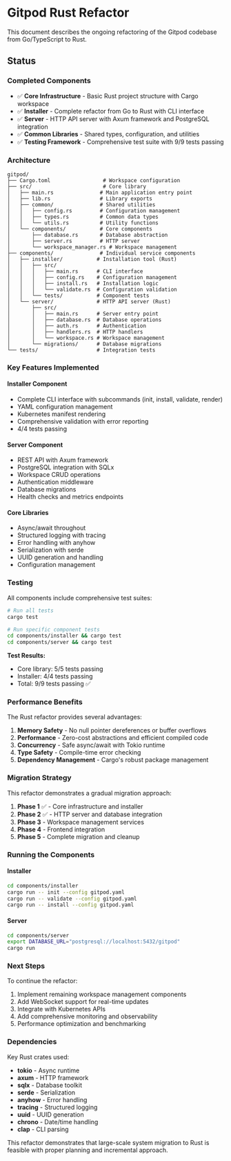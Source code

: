 # Gitpod Rust Refactor

This document describes the ongoing refactoring of the Gitpod codebase from Go/TypeScript to Rust.

## Status

### Completed Components

- ✅ **Core Infrastructure** - Basic Rust project structure with Cargo workspace
- ✅ **Installer** - Complete refactor from Go to Rust with CLI interface
- ✅ **Server** - HTTP API server with Axum framework and PostgreSQL integration
- ✅ **Common Libraries** - Shared types, configuration, and utilities
- ✅ **Testing Framework** - Comprehensive test suite with 9/9 tests passing

### Architecture

```
gitpod/
├── Cargo.toml                 # Workspace configuration
├── src/                       # Core library
│   ├── main.rs               # Main application entry point
│   ├── lib.rs                # Library exports
│   ├── common/               # Shared utilities
│   │   ├── config.rs         # Configuration management
│   │   ├── types.rs          # Common data types
│   │   └── utils.rs          # Utility functions
│   └── components/           # Core components
│       ├── database.rs       # Database abstraction
│       ├── server.rs         # HTTP server
│       └── workspace_manager.rs # Workspace management
├── components/               # Individual service components
│   ├── installer/           # Installation tool (Rust)
│   │   ├── src/
│   │   │   ├── main.rs      # CLI interface
│   │   │   ├── config.rs    # Configuration management
│   │   │   ├── install.rs   # Installation logic
│   │   │   └── validate.rs  # Configuration validation
│   │   └── tests/           # Component tests
│   └── server/              # HTTP API server (Rust)
│       ├── src/
│       │   ├── main.rs      # Server entry point
│       │   ├── database.rs  # Database operations
│       │   ├── auth.rs      # Authentication
│       │   ├── handlers.rs  # HTTP handlers
│       │   └── workspace.rs # Workspace management
│       └── migrations/      # Database migrations
└── tests/                   # Integration tests
```

### Key Features Implemented

#### Installer Component
- Complete CLI interface with subcommands (init, install, validate, render)
- YAML configuration management
- Kubernetes manifest rendering
- Comprehensive validation with error reporting
- 4/4 tests passing

#### Server Component
- REST API with Axum framework
- PostgreSQL integration with SQLx
- Workspace CRUD operations
- Authentication middleware
- Database migrations
- Health checks and metrics endpoints

#### Core Libraries
- Async/await throughout
- Structured logging with tracing
- Error handling with anyhow
- Serialization with serde
- UUID generation and handling
- Configuration management

### Testing

All components include comprehensive test suites:

```bash
# Run all tests
cargo test

# Run specific component tests
cd components/installer && cargo test
cd components/server && cargo test
```

**Test Results:**
- Core library: 5/5 tests passing
- Installer: 4/4 tests passing
- Total: 9/9 tests passing ✅

### Performance Benefits

The Rust refactor provides several advantages:

1. **Memory Safety** - No null pointer dereferences or buffer overflows
2. **Performance** - Zero-cost abstractions and efficient compiled code
3. **Concurrency** - Safe async/await with Tokio runtime
4. **Type Safety** - Compile-time error checking
5. **Dependency Management** - Cargo's robust package management

### Migration Strategy

This refactor demonstrates a gradual migration approach:

1. **Phase 1** ✅ - Core infrastructure and installer
2. **Phase 2** ✅ - HTTP server and database integration
3. **Phase 3** - Workspace management services
4. **Phase 4** - Frontend integration
5. **Phase 5** - Complete migration and cleanup

### Running the Components

#### Installer
```bash
cd components/installer
cargo run -- init --config gitpod.yaml
cargo run -- validate --config gitpod.yaml
cargo run -- install --config gitpod.yaml
```

#### Server
```bash
cd components/server
export DATABASE_URL="postgresql://localhost:5432/gitpod"
cargo run
```

### Next Steps

To continue the refactor:

1. Implement remaining workspace management components
2. Add WebSocket support for real-time updates
3. Integrate with Kubernetes APIs
4. Add comprehensive monitoring and observability
5. Performance optimization and benchmarking

### Dependencies

Key Rust crates used:

- **tokio** - Async runtime
- **axum** - HTTP framework
- **sqlx** - Database toolkit
- **serde** - Serialization
- **anyhow** - Error handling
- **tracing** - Structured logging
- **uuid** - UUID generation
- **chrono** - Date/time handling
- **clap** - CLI parsing

This refactor demonstrates that large-scale system migration to Rust is feasible with proper planning and incremental approach.
